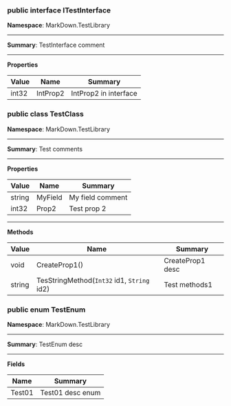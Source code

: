 ﻿### public interface ITestInterface
__Namespace__: MarkDown.TestLibrary
* * *
__Summary__: TestInterface comment

* * *
__Properties__

| Value | Name | Summary | 
| --- | --- | --- | 
| int32 | IntProp2 | IntProp2 in interface | 



### public class TestClass
__Namespace__: MarkDown.TestLibrary
* * *
__Summary__: Test comments

* * *
__Properties__

| Value | Name | Summary | 
| --- | --- | --- | 
| string | MyField | My field comment | 
| int32 | Prop2 | Test prop 2 | 


* * *
__Methods__

| Value | Name | Summary | 
| --- | --- | --- | 
| void | CreateProp1() | CreateProp1 desc | 
| string | TesStringMethod(`Int32` id1, `String` id2) | Test methods1 | 



### public enum TestEnum
__Namespace__: MarkDown.TestLibrary
* * *
__Summary__: TestEnum desc

* * *
__Fields__

| Name | Summary | 
| --- | --- | 
| Test01 | Test01 desc enum | 



